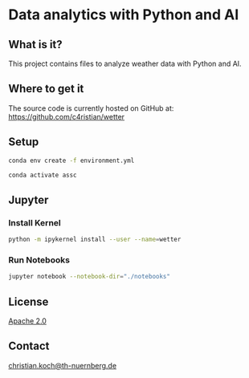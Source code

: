 # Data analytics with Python and AI

## What is it?
This project contains files to analyze weather data with Python and AI.

## Where to get it
The source code is currently hosted on GitHub at:
https://github.com/c4ristian/wetter

## Setup
```sh
conda env create -f environment.yml

conda activate assc
```

## Jupyter

### Install Kernel 
```sh
python -m ipykernel install --user --name=wetter
```

### Run Notebooks
```sh
jupyter notebook --notebook-dir="./notebooks"
```

## License
[Apache 2.0](LICENSE.txt)


## Contact
[christian.koch@th-nuernberg.de](mailto:christian.koch@th-nuernberg.de)